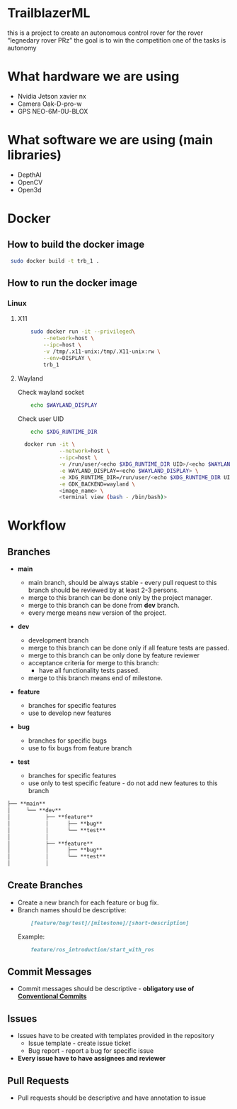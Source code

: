 # TrailblazerML

this is a project to create an autonomous control rover for the rover “legnedary rover PRz” the goal is to win the
competition one of the tasks is autonomy

# What hardware we are using

- Nvidia Jetson xavier nx
- Camera Oak-D-pro-w
- GPS NEO-6M-0U-BLOX

# What software we are using (main libraries)

- DepthAI
- OpenCV
- Open3d

# Docker 

## How to build the docker image

```bash
 sudo docker build -t trb_1 .
```

## How to run the docker image

### Linux 
1. X11
    ```bash
        sudo docker run -it --privileged\
            --network=host \
            --ipc=host \
            -v /tmp/.x11-unix:/tmp/.X11-unix:rw \
            --env=DISPLAY \
            trb_1
    ```
2. Wayland 

    Check wayland socket
    ```bash
        echo $WAYLAND_DISPLAY
    ```
    Check user UID
    ```bash
        echo $XDG_RUNTIME_DIR
    ```

    ```bash
      docker run -it \
                 --network=host \
                 --ipc=host \
                 -v /run/user/<echo $XDG_RUNTIME_DIR UID>/<echo $WAYLAND_DISPLAY>:/run/user/<echo $XDG_RUNTIME_DIR UID>/<echo $WAYLAND_DISPLAY> \
                 -e WAYLAND_DISPLAY=<echo $WAYLAND_DISPLAY> \
                 -e XDG_RUNTIME_DIR=/run/user/<echo $XDG_RUNTIME_DIR UID> \
                 -e GDK_BACKEND=wayland \
                 <image_name> \
                 <terminal view (bash - /bin/bash)>
    ```
    
# Workflow

## Branches

- **main**
  - main branch, should be always stable - every pull request to this branch should be reviewed by at least 2-3
    persons. 
  - merge to this branch can be done only by the project manager. 
  - merge to this branch can be done from **dev** branch.
  - every merge means new version of the project.
  
- **dev** 
  - development branch
  - merge to this branch can be done only if all feature tests are passed.
  - merge to this branch can be only done by feature reviewer 
  - acceptance criteria for merge to this branch:
    - have all functionality tests passed.
  - merge to this branch means end of milestone.

- **feature**
  - branches for specific features
  - use to develop new features
  
- **bug**
  - branches for specific bugs
  - use to fix bugs from feature branch
  
- **test**
  - branches for specific features
  - use only to test specific feature - do not add new features to this branch

```markdown
├── **main** 
│     └── **dev**
│           ├── **feature** 
│           │      ├── **bug**
│           │      └── **test**          
│           │
│           ├── **feature** 
│           │      ├── **bug**
│           │      └── **test**
│           │
```

## Create Branches

- Create a new branch for each feature or bug fix.
- Branch names should be descriptive:
    ```markdown
        [feature/bug/test]/[milestone]/[short-description]
    ```
  Example:
    ```markdown
        feature/ros_introduction/start_with_ros
    ```

## Commit Messages

- Commit messages should be descriptive - **obligatory use
  of [Conventional Commits](https://www.conventionalcommits.org/en/v1.0.0/)**

## Issues

- Issues have to be created with templates provided in the repository
    - Issue template - create issue ticket
    - Bug report - report a bug for specific issue
- **Every issue have to have assignees and reviewer**

## Pull Requests

- Pull requests should be descriptive and have annotation to issue

